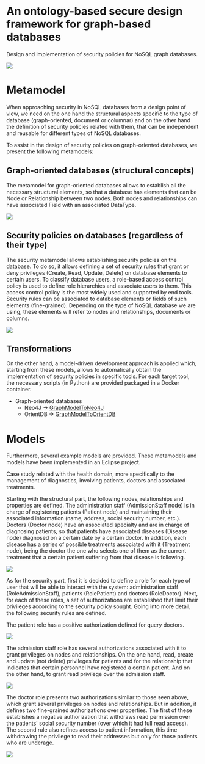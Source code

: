 # An ontology-based secure design framework for graph-based databases

Design and implementation of security policies for NoSQL graph databases.



![](img/overview.png)



# Metamodel

When approaching security in NoSQL databases from a design point of view, we need on the one hand the structural aspects specific to the type of database (graph-oriented, document or columnar) and on the other hand the definition of security policies related with them, that can be independent and reusable for different types of NoSQL databases.

To assist in the design of security policies on graph-oriented databases, we present the following metamodels:

## Graph-oriented databases (structural concepts)

The metamodel for graph-oriented databases allows to establish all the necessary structural elements, so that a database has elements that can be Node or Relationship between two nodes. Both nodes and relationships can have associated Field with an associated DataType.

![](Metamodels/img/MMgraph.png)


## Security policies on databases (regardless of their type)

The security metamodel allows establishing security policies on the database. To do so, it allows defining a set of security rules that grant or deny privileges (Create, Read, Update, Delete) on database elements to certain users. To classify database users, a role-based access control policy is used to define role hierarchies and associate users to them. This access control policy is the most widely used and supported by end tools. 
Security rules can be associated to database elements or fields of such elements (fine-grained). Depending on the type of NoSQL database we are using, these elements will refer to nodes and relationships, documents or columns.

![](Metamodels/img/MMsecurity.png)







## Transformations 

On the other hand, a model-driven development approach is applied which, starting from these models, allows to automatically obtain the implementation of security policies in specific tools. For each target tool, the necessary scripts (in Python) are provided packaged in a Docker container.

- Graph-oriented databases
    - Neo4J -> [GraphModelToNeo4J](GraphModelToNeo4J/)
    - OrientDB -> [GraphModelToOrientDB](GraphModelToOrientDB/)






# Models

Furthermore, several example models are provided. These metamodels and models have been implemented in an Eclipse project.

Case study related with the health domain, more specifically to the management of diagnostics, involving patients, doctors and associated treatments. 


Starting with the structural part, the following nodes, relationships and properties are defined. The administration staff (AdmissionStaff node) is in charge of registering patients (Patient node) and maintaining their associated information (name, address, social security number, etc.). Doctors (Doctor node) have an associated specialty and are in charge of diagnosing patients, so that patients have associated diseases (Disease node) diagnosed on a certain date by a certain doctor. In addition, each disease has a series of possible treatments associated with it (Treatment node), being the doctor the one who selects one of them as the current treatment that a certain patient suffering from that disease is following.

![](Models/img/HealthModeloGraph.png)


As for the security part, first it is decided to define a role for each type of user that will be able to interact with the system: administration staff (RoleAdmissionStaff), patients (RolePatient) and doctors (RoleDoctor). Next, for each of these roles, a set of authorizations are established that limit their privileges according to the security policy sought. Going into more detail, the following security rules are defined.

The patient role has a positive authorization defined for query doctors.

![](Models/img/HealthModeloRolePatient.png)

The admission staff role has several authorizations associated with it to grant privileges on nodes and relationships. On the one hand, read, create and update (not delete) privileges for patients and for the relationship that indicates that certain personnel have registered a certain patient. And on the other hand, to grant read privilege over the admission staff.

![](Models/img/HealthModeloRoleAdmissionStaff.png)

The doctor role presents two authorizations similar to those seen above, which grant several privileges on nodes and relationships. But in addition, it defines two fine-grained authorizations over properties. The first of these establishes a negative authorization that withdraws read permission over the patients' social security number (over which it had full read access). The second rule also refines access to patient information, this time withdrawing the privilege to read their addresses but only for those patients who are underage.

![](Models/img/HealthModeloRoleDoctor.png)